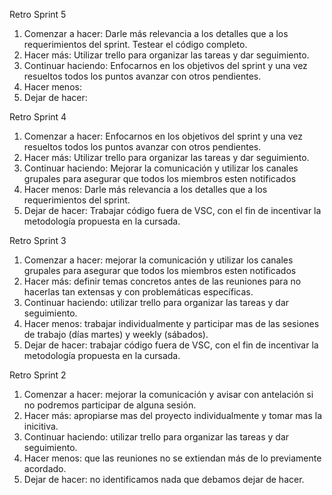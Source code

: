 Retro Sprint 5

1. Comenzar a hacer: Darle más relevancia a los detalles que a los requerimientos del sprint. Testear el código completo.
2. Hacer más: Utilizar trello para organizar las tareas y dar seguimiento.
3. Continuar haciendo: Enfocarnos en los objetivos del sprint y una vez resueltos todos los puntos avanzar con otros pendientes.
4. Hacer menos: 
5. Dejar de hacer: 

Retro Sprint 4

1. Comenzar a hacer: Enfocarnos en los objetivos del sprint y una vez resueltos todos los puntos avanzar con otros pendientes.
2. Hacer más: Utilizar trello para organizar las tareas y dar seguimiento.
3. Continuar haciendo: Mejorar la comunicación y utilizar los canales grupales para asegurar que todos los miembros esten notificados
4. Hacer menos: Darle más relevancia a los detalles que a los requerimientos del sprint.
5. Dejar de hacer: Trabajar código fuera de VSC, con el fin de incentivar la metodología propuesta en la cursada.


Retro Sprint 3

1. Comenzar a hacer: mejorar la comunicación y utilizar los canales grupales para asegurar que todos los miembros esten notificados
2. Hacer más: definir temas concretos antes de las reuniones para no hacerlas tan extensas y con problemáticas específicas.
3. Continuar haciendo: utilizar trello para organizar las tareas y dar seguimiento.
4. Hacer menos: trabajar individualmente y participar mas de las sesiones de trabajo (días martes) y weekly (sábados).
5. Dejar de hacer: trabajar código fuera de VSC, con el fin de incentivar la metodología propuesta en la cursada.


Retro Sprint 2

1. Comenzar a hacer: mejorar la comunicación y avisar con antelación si no podremos participar de alguna sesión.
2. Hacer más: apropiarse mas del proyecto individualmente y tomar mas la inicitiva.
3. Continuar haciendo: utilizar trello para organizar las tareas y dar seguimiento.
4. Hacer menos: que las reuniones no se extiendan más de lo previamente acordado.
5. Dejar de hacer: no identificamos nada que debamos dejar de hacer.
